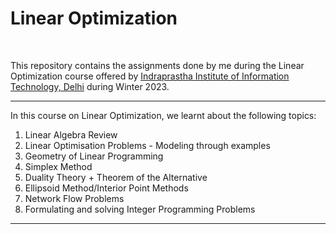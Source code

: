 # Linear Optimization
<br>

This repository contains the assignments done by me during the Linear Optimization course offered by [Indraprastha Institute of Information Technology, Delhi](https://www.iiitd.ac.in/) during Winter 2023.

<hr>

In this course on Linear Optimization, we learnt about the following topics:

1. Linear Algebra Review
2. Linear Optimisation Problems - Modeling through examples
3. Geometry of Linear Programming
4. Simplex Method
5. Duality Theory + Theorem of the Alternative
6. Ellipsoid Method/Interior Point Methods
7. Network Flow Problems
8. Formulating and solving Integer Programming Problems

<hr>


